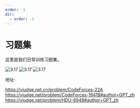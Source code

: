 ```yaml
---
order: -1
dir:
  - order: -1
---
```


# 习题集

这里是我们日常训练习题集。

![3.17](https://img2.imgtp.com/2024/03/17/LaSSxbaa.png)
![3.17](https://img2.imgtp.com/2024/03/17/S8E6WGqL.png)
![3.17](https://img2.imgtp.com/2024/03/17/T7U9iZil.png)


地址:

https://vjudge.net.cn/problem/CodeForces-22A
https://vjudge.net/problem/CodeForces-1941B#author=GPT_zh
https://vjudge.net/problem/HDU-6948#author=GPT_zh

